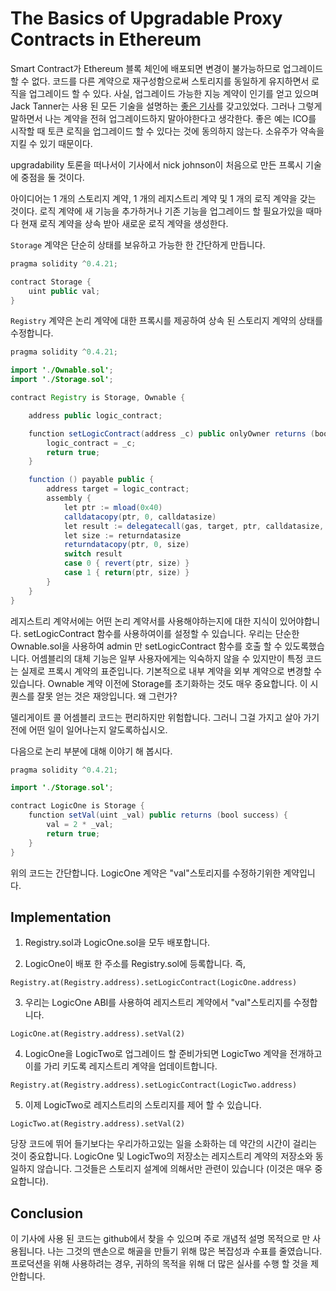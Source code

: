 # The Basics of Upgradable Proxy Contracts in Ethereum

Smart Contract가 Ethereum 블록 체인에 배포되면 변경이 불가능하므로 업그레이드 할 수 없다. 코드를 다른 계약으로 재구성함으로써 스토리지를 동일하게 유지하면서 로직을 업그레이드 할 수 있다. 사실, 업그레이드 가능한 지능 계약이 인기를 얻고 있으며 Jack Tanner는 사용 된 모든 기술을 설명하는 [좋은 기사](https://blog.indorse.io/ethereum-upgradeable-smart-contract-strategies-456350d0557c)를 갖고있었다. 그러나 그렇게 말하면서 나는 계약을 전혀 업그레이드하지 말아야한다고 생각한다. 좋은 예는 ICO를 시작할 때 토큰 로직을 업그레이드 할 수 있다는 것에 동의하지 않는다. 소유주가 약속을 지킬 수 있기 때문이다.

upgradability 토론을 떠나서이 기사에서 nick johnson이 처음으로 만든 프록시 기술에 중점을 둘 것이다.

아이디어는 1 개의 스토리지 계약, 1 개의 레지스트리 계약 및 1 개의 로직 계약을 갖는 것이다. 로직 계약에 새 기능을 추가하거나 기존 기능을 업그레이드 할 필요가있을 때마다 현재 로직 계약을 상속 받아 새로운 로직 계약을 생성한다.



`Storage` 계약은 단순히 상태를 보유하고 가능한 한 간단하게 만듭니다.

```java
pragma solidity ^0.4.21;

contract Storage {
    uint public val;
}
```

`Registry` 계약은 논리 계약에 대한 프록시를 제공하여 상속 된 스토리지 계약의 상태를 수정합니다.

```java
pragma solidity ^0.4.21;

import './Ownable.sol';
import './Storage.sol';

contract Registry is Storage, Ownable {

    address public logic_contract;

    function setLogicContract(address _c) public onlyOwner returns (bool success){
        logic_contract = _c;
        return true;
    }

    function () payable public {
        address target = logic_contract;
        assembly {
            let ptr := mload(0x40)
            calldatacopy(ptr, 0, calldatasize)
            let result := delegatecall(gas, target, ptr, calldatasize, 0, 0)
            let size := returndatasize
            returndatacopy(ptr, 0, size)
            switch result
            case 0 { revert(ptr, size) }
            case 1 { return(ptr, size) }
        }
    }
}
```

레지스트리 계약서에는 어떤 논리 계약서를 사용해야하는지에 대한 지식이 있어야합니다. setLogicContract 함수를 사용하여이를 설정할 수 있습니다. 우리는 단순한 Ownable.sol을 사용하여 admin 만 setLogicContract 함수를 호출 할 수 있도록했습니다. 어셈블리의 대체 기능은 일부 사용자에게는 익숙하지 않을 수 있지만이 특정 코드는 실제로 프록시 계약의 표준입니다. 기본적으로 내부 계약을 외부 계약으로 변경할 수 있습니다. Ownable 계약 이전에 Storage를 초기화하는 것도 매우 중요합니다. 이 시퀀스를 잘못 얻는 것은 재앙입니다. 왜 그런가?

델리게이트 콜 어셈블리 코드는 편리하지만 위험합니다. 그러니 그걸 가지고 살아 가기 전에 어떤 일이 일어나는지 알도록하십시오.

다음으로 논리 부분에 대해 이야기 해 봅시다.


```java
pragma solidity ^0.4.21;

import './Storage.sol';

contract LogicOne is Storage {
    function setVal(uint _val) public returns (bool success) {
        val = 2 * _val;
        return true;
    }
}
```

위의 코드는 간단합니다. LogicOne 계약은 "val"스토리지를 수정하기위한 계약입니다.


## Implementation

1. Registry.sol과 LogicOne.sol을 모두 배포합니다.

2. LogicOne이 배포 한 주소를 Registry.sol에 등록합니다. 즉,


```
Registry.at(Registry.address).setLogicContract(LogicOne.address)
```

3. 우리는 LogicOne ABI를 사용하여 레지스트리 계약에서 "val"스토리지를 수정합니다.

```
LogicOne.at(Registry.address).setVal(2)
```

4. LogicOne을 LogicTwo로 업그레이드 할 준비가되면 LogicTwo 계약을 전개하고이를 가리 키도록 레지스트리 계약을 업데이트합니다.

```
Registry.at(Registry.address).setLogicContract(LogicTwo.address)
```

5. 이제 LogicTwo로 레지스트리의 스토리지를 제어 할 수 있습니다.

```
LogicTwo.at(Registry.address).setVal(2)
```

당장 코드에 뛰어 들기보다는 우리가하고있는 일을 소화하는 데 약간의 시간이 걸리는 것이 중요합니다. LogicOne 및 LogicTwo의 저장소는 레지스트리 계약의 저장소와 동일하지 않습니다. 그것들은 스토리지 설계에 의해서만 관련이 있습니다 (이것은 매우 중요합니다).

## Conclusion

이 기사에 사용 된 코드는 github에서 찾을 수 있으며 주로 개념적 설명 목적으로 만 사용됩니다. 나는 그것의 맨손으로 해골을 만들기 위해 많은 복잡성과 수표를 줄였습니다. 프로덕션을 위해 사용하려는 경우, 귀하의 목적을 위해 더 많은 실사를 수행 할 것을 제안합니다.